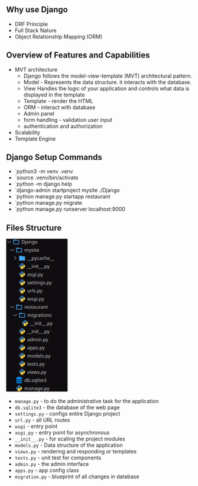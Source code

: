 ## Why use Django

- DRF Principle
- Full Stack Nature
- Object Relationship Mapping (ORM)

## Overview of Features and Capabilities

- MVT architecture
	- Django follows the model-view-template (MVT) architectural pattern.
	- Model - Represents the data structure. it interacts with the database.
	- View Handles the logic of your application and controls what data is displayed in the template
	- Template - render the HTML 
	- ORM - interact with database
	- Admin panel
	- form handling - validation user input
	- authentication and authorization
- Scalability
- Template Engine


## Django Setup Commands


- `python3 -m venv .venv
- `source .venv/bin/activate
- `python -m django help
-  `django-admin startproject mysite ./Django
- `python manage.py startapp restaurant
-  `python manage.py migrate
-  `python manage.py runserver localhost:9000


## Files Structure

![Pasted image 20250608120256](img/Pasted%20image%2020250608120256.png)



- `manage.py` - to do the administrative task for the application
- `db.sqlite3` - the database of the web page
- `settings.py` - configs entire Django project 
- `url.py` - all URL routes
- `wsgi` - entry point
- `asgi.py` - entry point for asynchronous  
- `__init__.py` - for scaling the project modules
- `models.py` - Data structure of the application
- `views.py` - rendering and responding or templates
- `tests.py` - unit test for components
- `admin.py` - the admin interface
- `apps.py` - app config class 
- `migration.py` - blueprint of all changes in database


